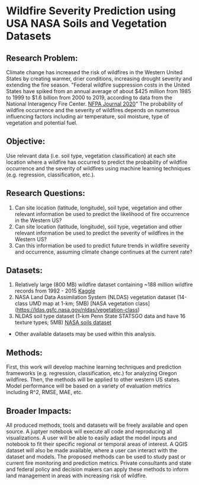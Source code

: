 # Wildfire Severity Prediction using USA NASA Soils and Vegetation Datasets 

## Research Problem:
Climate change has increased the risk of wildfires in the Western United States by creating warmer, drier conditions, increasing drought severity and extending the fire season. "Federal wildfire suppression costs in the United States have spiked from an annual average of about $425 million from 1985 to 1999 to $1.6 billion from 2000 to 2019, according to data from the National Interagency Fire Center. [NFPA Journal 2020](https://www.nfpa.org/News-and-Research/Publications-and-media/NFPA-Journal/2020/November-December-2020/Features/Wildfire#:~:text=Federal%20wildfire%20suppression%20costs%20in,the%20National%20Interagency%20Fire%20Center.)" The probability of wildfire occurrence and the severity of wildfires depends on numerous influencing factors including air temperature, soil moisture, type of vegetation and potential fuel. 

## Objective: 
Use relevant data (i.e. soil type, vegetation classification) at each site location where a wildfire has occurred to predict the probability of wildfire occurrence and the severity of wildfires using machine learning techniques (e.g. regression, classification, etc.). 

## Research Questions:
1) Can site location (latitude, longitude), soil type, vegetation and other relevant information be used to predict the likelihood of fire occurrence in the Western US? 
2) Can site location (latitude, longitude), soil type, vegetation and other relevant information be used to predict the severity of wildfires in the Western US? 
3) Can this information be used to predict future trends in wildfire severity and occurrence, assuming climate change continues at the current rate?
 
## Datasets: 
1) Relatively large (800 MB) wildfire dataset containing ~188 million wildfire records from 1992 - 2015 [Kaggle](https://www.kaggle.com/rtatman/188-million-us-wildfires)
2) NASA Land Data Assimilation System (NLDAS) vegetation dataset (14-class UMD map at 1-km; 5MB) [NASA vegetation class] (https://ldas.gsfc.nasa.gov/nldas/vegetation-class)
3) NLDAS soil type dataset (1-km Penn State STATSGO data and have 16 texture types; 5MB) [NASA soils dataset](https://ldas.gsfc.nasa.gov/nldas/soils)
* Other available datasets may be used within this analysis. 

## Methods:
First, this work will develop machine learning techniques and prediction frameworks (e.g. regression, classification, etc.) for analyzing Oregon wildfires. Then, the methods will be applied to other western US states. Model performance will be based on a variety of evaluation metrics including R^2, RMSE, MAE, etc. 

## Broader Impacts:
All produced methods, tools and datasets will be freely available and open source. A juptyer notebook will execute all code and reproducing all visualizations. A user will be able to easily adapt the model inputs and notebook to fit their specific regional or temporal areas of interest. A QGIS dataset will also be made available, where a user can interact with the dataset and models. The proposed methods can be used to study past or current fire monitoring and prediction metrics. Private consultants and state and federal policy and decision makers can apply these methods to inform land management in areas with increasing risk of wildfire. 
